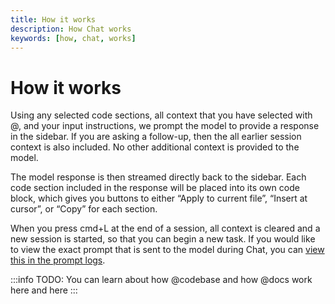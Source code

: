 ```yaml
---
title: How it works
description: How Chat works
keywords: [how, chat, works]
---
```


# How it works

Using any selected code sections, all context that you have selected with @, and your input instructions, we prompt the model to provide a response in the sidebar. If you are asking a follow-up, then the all earlier session context is also included. No other additional context is provided to the model.

The model response is then streamed directly back to the sidebar. Each code section included in the response will be placed into its own code block, which gives you buttons to either “Apply to current file”, “Insert at cursor”, or “Copy” for each section.

When you press cmd+L at the end of a session, all context is cleared and a new session is started, so that you can begin a new task. If you would like to view the exact prompt that is sent to the model during Chat, you can [view this in the prompt logs](../reference/).

:::info
TODO: You can learn about how @codebase and how @docs work here and here
:::